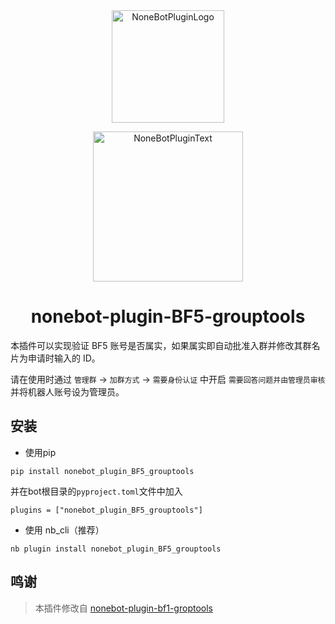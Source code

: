 <div align="center">
  <a href="https://v2.nonebot.dev/store"><img src="https://github.com/A-kirami/nonebot-plugin-template/blob/resources/nbp_logo.png" width="180" height="180" alt="NoneBotPluginLogo"></a>
  <br>
  <p><img src="https://github.com/A-kirami/nonebot-plugin-template/blob/resources/NoneBotPlugin.svg" width="240" alt="NoneBotPluginText"></p>
</div>

<div align="center">

# nonebot-plugin-BF5-grouptools
</div>
本插件可以实现验证 BF5 账号是否属实，如果属实即自动批准入群并修改其群名片为申请时输入的 ID。

请在使用时通过 `管理群` -> `加群方式` -> `需要身份认证` 中开启 `需要回答问题并由管理员审核` 并将机器人账号设为管理员。


## 安装
* 使用pip 
```
pip install nonebot_plugin_BF5_grouptools
```
并在bot根目录的`pyproject.toml`文件中加入  
```
plugins = ["nonebot_plugin_BF5_grouptools"]
```


* 使用 nb_cli（推荐）
```
nb plugin install nonebot_plugin_BF5_grouptools
```


## 鸣谢

> 本插件修改自 [nonebot-plugin-bf1-groptools](https://github.com/qienoob/nonebot_plugin_bf1_groptools)
